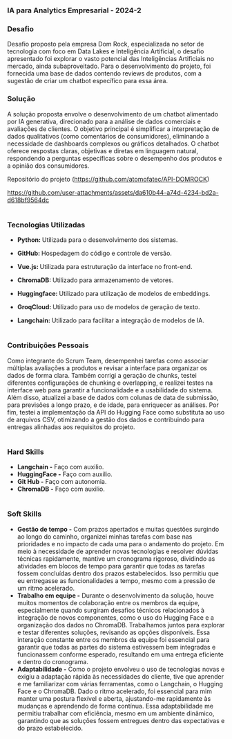 ### IA para Analytics Empresarial - 2024-2

### Desafio

Desafio proposto pela empresa Dom Rock, especializada no setor de tecnologia com foco em Data Lakes e Inteligência Artificial, o desafio apresentado foi explorar o vasto potencial das Inteligências Artificiais no mercado, ainda subaproveitado. Para o desenvolvimento do projeto, foi fornecida uma base de dados contendo reviews de produtos, com a sugestão de criar um chatbot específico para essa área.

### Solução

A solução proposta envolve o desenvolvimento de um chatbot alimentado por IA generativa, direcionado para a análise de dados comerciais e avaliações de clientes. O objetivo principal é simplificar a interpretação de dados qualitativos (como comentários de consumidores), eliminando a necessidade de dashboards complexos ou gráficos detalhados. O chatbot oferece respostas claras, objetivas e diretas em linguagem natural, respondendo a perguntas específicas sobre o desempenho dos produtos e a opinião dos consumidores.

Repositório do projeto (https://github.com/atomofatec/API-DOMROCK)

https://github.com/user-attachments/assets/da610b44-a74d-4234-bd2a-d618bf9564dc

<h1></h1>

### Tecnologias Utilizadas
<div>
    <ul>
      <li>
        <b> Python: </b> Utilizada para o desenvolvimento dos sistemas.
      </li>
    </ul>
  </span>
</div>
<div>
    <ul>
      <li>
        <b> GitHub: </b> Hospedagem do código e controle de versão. 
      </li>
    </ul>
  </span>
</div>
<div>
    <ul>
      <li>
        <b> Vue.js: </b> Utilizada para estruturação da interface no front-end.
      </li>
    </ul>
  </span>
</div>
<div>
    <ul>
      <li>
        <b> ChromaDB: </b> Utilizado para armazenamento de vetores.
      </li>
    </ul>
  </span>
</div>
<div>
    <ul>
      <li>
        <b> Huggingface: </b> Utilizado para utilização de modelos de embeddings.
      </li>
    </ul>
  </span>
</div>
<div>
    <ul>
      <li>
        <b> GroqCloud: </b> Utilizado para uso de modelos de geração de texto.
      </li>
    </ul>
  </span>
</div>
<div>
    <ul>
      <li>
        <b> Langchain: </b> Utilizado para facilitar a integração de modelos de IA.
      </li>
    </ul>
  </span>
</div>

<h1></h1>

### Contribuições Pessoais
Como integrante do Scrum Team, desempenhei tarefas como associar múltiplas avaliações a produtos e revisar a interface para organizar os dados de forma clara. Também corrigi a geração de chunks, testei diferentes configurações de chunking e overlapping, e realizei testes na interface web para garantir a funcionalidade e a usabilidade do sistema.
Além disso, atualizei a base de dados com colunas de data de submissão, para previsões a longo prazo, e de idade, para enriquecer as análises. Por fim, testei a implementação da API do Hugging Face como substituta ao uso de arquivos CSV, otimizando a gestão dos dados e contribuindo para entregas alinhadas aos requisitos do projeto.
<h1></h1>

### Hard Skills
<ul>
  <li><b> Langchain -</b> Faço com auxilio.</li>
  <li><b> HuggingFace -</b> Faço com auxilio.</li>
  <li><b> Git Hub -</b> Faço com autonomia.</li>
  <li><b> ChromaDB -</b> Faço com auxilio.</li>
</ul>

<h1></h1>

### Soft Skills
<ul>
  <li><b>Gestão de tempo -</b> Com prazos apertados e muitas questões surgindo ao longo do caminho, organizei minhas tarefas com base nas prioridades e no impacto de cada uma para o andamento do projeto. Em meio à necessidade de aprender novas tecnologias e resolver dúvidas técnicas rapidamente, mantive um cronograma rigoroso, dividindo as atividades em blocos de tempo para garantir que todas as tarefas fossem concluídas dentro dos prazos estabelecidos. Isso permitiu que eu entregasse as funcionalidades a tempo, mesmo com a pressão de um ritmo acelerado. </li>
  <li><b>Trabalho em equipe -</b> Durante o desenvolvimento da solução, houve muitos momentos de colaboração entre os membros da equipe, especialmente quando surgiram desafios técnicos relacionados à integração de novos componentes, como o uso do Hugging Face e a organização dos dados no ChromaDB. Trabalhamos juntos para explorar e testar diferentes soluções, revisando as opções disponíveis. Essa interação constante entre os membros da equipe foi essencial para garantir que todas as partes do sistema estivessem bem integradas e funcionassem conforme esperado, resultando em uma entrega eficiente e dentro do cronograma. </li>
  <li><b>Adaptabilidade -</b> Como o projeto envolveu o uso de tecnologias novas e exigiu a adaptação rápida às necessidades do cliente, tive que aprender e me familiarizar com várias ferramentas, como o Langchain, o Hugging Face e o ChromaDB. Dado o ritmo acelerado, foi essencial para mim manter uma postura flexível e aberta, ajustando-me rapidamente às mudanças e aprendendo de forma contínua. Essa adaptabilidade me permitiu trabalhar com eficiência, mesmo em um ambiente dinâmico, garantindo que as soluções fossem entregues dentro das expectativas e do prazo estabelecido. </li>
</ul>
